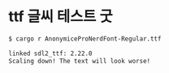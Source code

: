 # ttf 글씨 테스트 굿

```bash
$ cargo r AnonymiceProNerdFont-Regular.ttf

linked sdl2_ttf: 2.22.0
Scaling down! The text will look worse!

```

